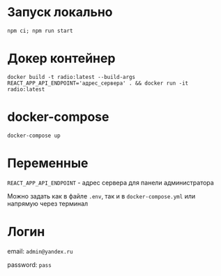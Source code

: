 # Запуск локально

`npm ci; npm run start`

# Докер контейнер

`docker build -t radio:latest --build-args REACT_APP_API_ENDPOINT='адрес_сервера' . && docker run -it radio:latest`

# docker-compose

`docker-compose up`

# Переменные

`REACT_APP_API_ENDPOINT` - адрес сервера для панели администратора

Можно задать как в файле `.env`, так и в `docker-compose.yml` или напрямую через терминал

# Логин

email: `admin@yandex.ru`

password: `pass`
